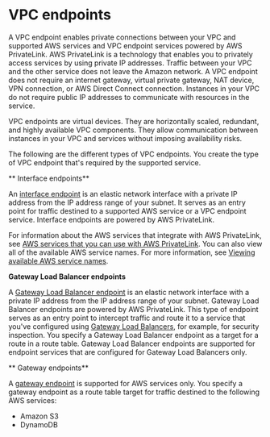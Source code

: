 # VPC endpoints<a name="vpc-endpoints"></a>

A VPC endpoint enables private connections between your VPC and supported AWS services and VPC endpoint services powered by AWS PrivateLink\. AWS PrivateLink is a technology that enables you to privately access services by using private IP addresses\. Traffic between your VPC and the other service does not leave the Amazon network\. A VPC endpoint does not require an internet gateway, virtual private gateway, NAT device, VPN connection, or AWS Direct Connect connection\. Instances in your VPC do not require public IP addresses to communicate with resources in the service\. 

VPC endpoints are virtual devices\. They are horizontally scaled, redundant, and highly available VPC components\. They allow communication between instances in your VPC and services without imposing availability risks\.

The following are the different types of VPC endpoints\. You create the type of VPC endpoint that's required by the supported service\.

** Interface endpoints**

An [interface endpoint](vpce-interface.md) is an elastic network interface with a private IP address from the IP address range of your subnet\. It serves as an entry point for traffic destined to a supported AWS service or a VPC endpoint service\. Interface endpoints are powered by AWS PrivateLink\.

For information about the AWS services that integrate with AWS PrivateLink, see [AWS services that you can use with AWS PrivateLink](integrated-services-vpce-list.md)\. You can also view all of the available AWS service names\. For more information, see [Viewing available AWS service names](vpce-interface.md#vpce-view-services)\.

 **Gateway Load Balancer endpoints**

A [Gateway Load Balancer endpoint](vpce-gateway-load-balancer.md) is an elastic network interface with a private IP address from the IP address range of your subnet\. Gateway Load Balancer endpoints are powered by AWS PrivateLink\. This type of endpoint serves as an entry point to intercept traffic and route it to a service that you've configured using [Gateway Load Balancers](https://docs.aws.amazon.com/elasticloadbalancing/latest/gateway/introduction.html), for example, for security inspection\. You specify a Gateway Load Balancer endpoint as a target for a route in a route table\. Gateway Load Balancer endpoints are supported for endpoint services that are configured for Gateway Load Balancers only\.

** Gateway endpoints**

A [gateway endpoint](vpce-gateway.md) is supported for AWS services only\. You specify a gateway endpoint as a route table target for traffic destined to the following AWS services:
+ Amazon S3
+ DynamoDB
